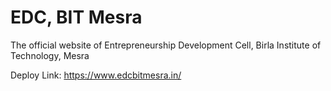 # EDC, BIT Mesra
The official website of Entrepreneurship Development Cell, Birla Institute of Technology, Mesra

Deploy Link: https://www.edcbitmesra.in/
